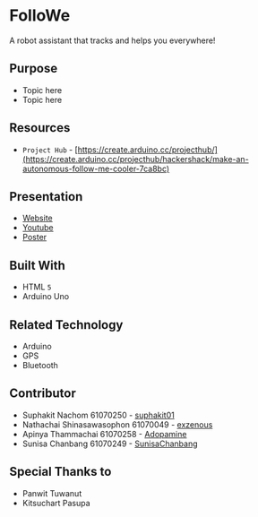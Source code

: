 # FolloWe
A robot assistant that tracks and helps you everywhere!

## Purpose
* Topic here
* Topic here

## Resources
* `Project Hub` - [https://create.arduino.cc/projecthub/](https://create.arduino.cc/projecthub/hackershack/make-an-autonomous-follow-me-cooler-7ca8bc)

## Presentation
* [Website](https://suphakit01.github.io/FolloWe/.)
* [Youtube](https://www.youtube.com/channel/UCZlMfjfZH7QHUnDT8k23p3Q)
* [Poster]()

## Built With
* HTML `5`
* Arduino Uno

## Related Technology
* Arduino
* GPS
* Bluetooth

## Contributor
* Suphakit  Nachom  61070250 - [suphakit01](https://github.com/suphakit01)
* Nathachai Shinasawasophon  61070049 - [exzenous](https://github.com/exzenous)
* Apinya Thammachai  61070258 - [Adopamine](https://github.com/Adopamine)
* Sunisa Chanbang 61070249 - [SunisaChanbang](https://github.com/SunisaChanbang)

## Special Thanks to
* Panwit Tuwanut
* Kitsuchart Pasupa
